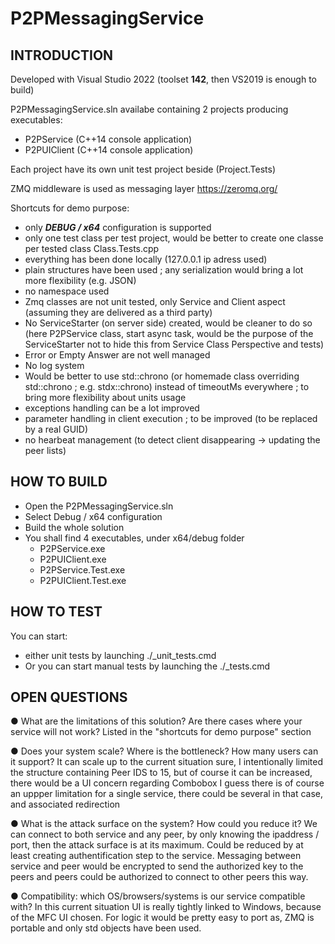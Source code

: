# P2PMessagingService

## INTRODUCTION

Developed with Visual Studio 2022 (toolset **142**, then VS2019 is enough to build)

P2PMessagingService.sln availabe containing 2 projects producing executables:
* P2PService (C++14 console application)
* P2PUIClient (C++14 console application)

Each project have its own unit test project beside (Project.Tests)

ZMQ middleware is used as messaging layer 
https://zeromq.org/

Shortcuts for demo purpose:
* only ***DEBUG / x64*** configuration is supported
* only one test class per test project, would be better to create one classe per tested class Class.Tests.cpp
* everything has been done locally (127.0.0.1 ip adress used)
* plain structures have been used ; any serialization would bring a lot more flexibility (e.g. JSON)
* no namespace used
* Zmq classes are not unit tested, only Service and Client aspect (assuming they are delivered as a third party)
* No ServiceStarter (on server side) created, would be cleaner to do so (here P2PService class, start async task, would be the purpose of the ServiceStarter not to hide this from Service Class Perspective and tests)
* Error or Empty Answer are not well managed
* No log system
* Would be better to use std::chrono (or homemade class overriding std::chrono ; e.g. stdx::chrono) instead of timeoutMs everywhere ; to bring more flexibility about units usage
* exceptions handling can be a lot improved
* parameter handling in client execution ; to be improved (to be replaced by a real GUID)
* no hearbeat management (to detect client disappearing -> updating the peer lists)

## HOW TO BUILD

* Open the P2PMessagingService.sln
* Select Debug / x64 configuration
* Build the whole solution
* You shall find 4 executables, under x64/debug folder
	* P2PService.exe
	* P2PUIClient.exe
	* P2PService.Test.exe
	* P2PUIClient.Test.exe


## HOW TO TEST

You can start:
* either unit tests by launching ./_unit_tests.cmd
* Or you can start manual tests by launching the ./_tests.cmd


## OPEN QUESTIONS

● What are the limitations of this solution? Are there cases where your service will not work?
	Listed in the "shortcuts for demo purpose" section
	
● Does your system scale? Where is the bottleneck? How many users can it support?
	It can scale up to the current situation sure, I intentionally limited the structure containing Peer IDS to 15, but of course it can be increased, there would be a UI concern regarding Combobox
	I guess there is of course an uppper limitation for a single service, there could be several in that case, and associated redirection

● What is the attack surface on the system? How could you reduce it?
	We can connect to both service and any peer, by only knowing the ipaddress / port, then the attack surface is at its maximum. 
	Could be reduced by at least creating authentification step to the service. Messaging between service and peer would be encrypted to send the authorized key to the peers and peers could be authorized to connect to other peers this way.
	
● Compatibility: which OS/browsers/systems is our service compatible with?
	In this current situation UI is really tightly linked to Windows, because of the MFC UI chosen.
	For logic it would be pretty easy to port as, ZMQ is portable and only std objects have been used.